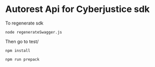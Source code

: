 # Autorest Api for Cyberjustice sdk

To regenerate sdk

`node regenerateSwagger.js`

Then go to test/

`npm install`

`npm run prepack`
